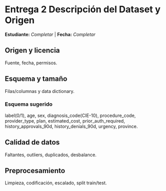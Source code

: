 ﻿# Entrega 2  Descripción del Dataset y Origen
**Estudiante:** _Completar_  | **Fecha:** _Completar_

## Origen y licencia
Fuente, fecha, permisos.

## Esquema y tamaño
Filas/columnas y data dictionary.

### Esquema sugerido
label(0/1), age, sex, diagnosis_code(CIE-10), procedure_code, provider_type,
plan, estimated_cost, prior_auth_required, history_approvals_90d,
history_denials_90d, urgency, province.

## Calidad de datos
Faltantes, outliers, duplicados, desbalance.

## Preprocesamiento
Limpieza, codificación, escalado, split train/test.
